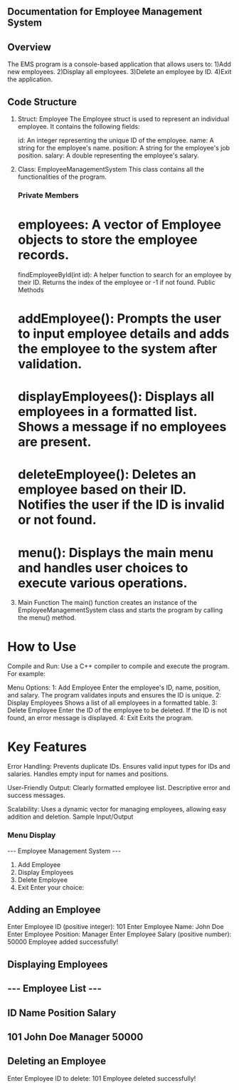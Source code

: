 ## Documentation for Employee Management System

## Overview
The EMS program is a console-based application that allows users to:
  1)Add new employees.
  2)Display all employees.
  3)Delete an employee by ID.
  4)Exit the application.
  
## Code Structure
1. Struct: Employee
   The Employee struct is used to represent an individual employee. It contains the following fields:

      id: An integer representing the unique ID of the employee.
      name: A string for the employee's name.
      position: A string for the employee's job position.
      salary: A double representing the employee's salary.

   
3. Class: EmployeeManagementSystem
    This class contains all the functionalities of the program.

      ### Private Members
      # employees: A vector of Employee objects to store the employee records.
      findEmployeeById(int id): A helper function to search for an employee by their ID. Returns the index of the employee or -1 if not found.
      Public Methods
      # addEmployee(): Prompts the user to input employee details and adds the employee to the system after validation.
      # displayEmployees(): Displays all employees in a formatted list. Shows a message if no employees are present.
      # deleteEmployee(): Deletes an employee based on their ID. Notifies the user if the ID is invalid or not found.
      # menu(): Displays the main menu and handles user choices to execute various operations.

   
3. Main Function
    The main() function creates an instance of the EmployeeManagementSystem class and starts the program by calling the menu() method.

# How to Use
Compile and Run: Use a C++ compiler to compile and execute the program. For example:

Menu Options:
  1: Add Employee
    Enter the employee's ID, name, position, and salary. The program validates inputs and ensures the ID is unique.
  2: Display Employees
    Shows a list of all employees in a formatted table.
  3: Delete Employee
    Enter the ID of the employee to be deleted. If the ID is not found, an error message is displayed.
  4: Exit
    Exits the program.


# Key Features

Error Handling:
  Prevents duplicate IDs.
  Ensures valid input types for IDs and salaries.
  Handles empty input for names and positions.
  
User-Friendly Output:
  Clearly formatted employee list.
  Descriptive error and success messages.
  
Scalability:
  Uses a dynamic vector for managing employees, allowing easy addition and deletion.
  Sample Input/Output
  
### Menu Display

--- Employee Management System ---
1. Add Employee
2. Display Employees
3. Delete Employee
4. Exit
Enter your choice:


## Adding an Employee

  Enter Employee ID (positive integer): 101
  Enter Employee Name: John Doe
  Enter Employee Position: Manager
  Enter Employee Salary (positive number): 50000
  Employee added successfully!


## Displaying Employees
--- Employee List ---
--------------------------------------------
ID      Name            Position        Salary
--------------------------------------------
101     John Doe        Manager         50000
--------------------------------------------


## Deleting an Employee

  Enter Employee ID to delete: 101
  Employee deleted successfully!
  

